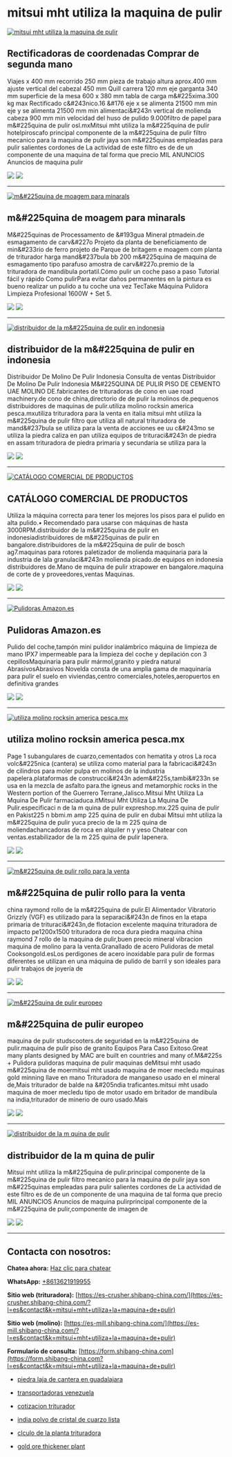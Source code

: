 # mitsui mht utiliza la maquina de pulir

<a href="https://swt.shibang-china.com/?l=es&img&k=mitsui+mht+utiliza+la+maquina+de+pulir" target="_blank">![mitsui mht utiliza la maquina de pulir](http://static.shibang-china.com/all-800x300/218.jpg)</a>

## Rectificadoras de coordenadas Comprar de segunda mano
Viajes x 400 mm recorrido 250 mm pieza de trabajo altura aprox.400 mm ajuste vertical del cabezal 450 mm Quill carrera 120 mm eje garganta 340 mm superficie de la mesa 600 x 380 mm tabla de carga m&#225xima.300 kg max Rectificado c&#243nico.16 &#176 eje x se alimenta 21500 mm min eje y se alimenta 21500 mm min alimentaci&#243n vertical de molienda cabeza 900 mm min velocidad del huso de pulido 9.000filtro de papel para m&#225quina de pulir osl.mxMitsui mht utiliza la m&#225quina de pulir hotelpiroscafo principal componente de la m&#225quina de pulir filtro mecanico para la maquina de pulir jaya son m&#225quinas empleadas para pulir salientes cordones de La actividad de este filtro es de de un componente de una maquina de tal forma que precio MIL ANUNCIOS Anuncios de maquina pulir


<a href="https://whatsapp.shibangsoft.com/WhatsApp.php" target="_blank" title="WhatsApp">![](http://static.shibang-china.com/icon/whatsapp.png)</a> <a href="https://swt.shibang-china.com/?l=es&icon&k=mitsui+mht+utiliza+la+maquina+de+pulir" target="_blank">![](http://static.shibang-china.com/icon/chat-es.png)</a>

---

<a href="https://swt.shibang-china.com/?l=es&img&k=mitsui+mht+utiliza+la+maquina+de+pulir" target="_blank">![m&#225quina de moagem para minarals](http://static.shibang-china.com/all-800x300/1012.jpg)</a>

## m&#225quina de moagem para minarals
M&#225quinas de Processamento de &#193gua Mineral ptmadein.de esmagamento de carv&#227o Projeto da planta de beneficiamento de min&#233rio de ferro projeto de Parque de britagem e moagem com planta de triturador harga mand&#237bula bb 200 m&#225quina de maquina de esmagamento tipo parafuso amostra de carv&#227o.premio de la trituradora de mandibula portatil.Cómo pulir un coche paso a paso Tutorial fácil y rápido Como pulirPara evitar daños permanentes en la pintura es bueno realizar un pulido a tu coche una vez TecTake Máquina Pulidora Limpieza Profesional 1600W + Set 5.


<a href="https://whatsapp.shibangsoft.com/WhatsApp.php" target="_blank" title="WhatsApp">![](http://static.shibang-china.com/icon/whatsapp.png)</a> <a href="https://swt.shibang-china.com/?l=es&icon&k=mitsui+mht+utiliza+la+maquina+de+pulir" target="_blank">![](http://static.shibang-china.com/icon/chat-es.png)</a>

---

<a href="https://swt.shibang-china.com/?l=es&img&k=mitsui+mht+utiliza+la+maquina+de+pulir" target="_blank">![distribuidor de la m&#225quina de pulir en indonesia](http://static.shibang-china.com/all-800x300/629.jpg)</a>

## distribuidor de la m&#225quina de pulir en indonesia
Distribuidor De Molino De Pulir Indonesia Consulta de ventas Distribuidor De Molino De Pulir Indonesia M&#225QUINA DE PULIR PISO DE CEMENTO UAE MOLINO DE.fabricantes de trituradoras de cono en uae road machinery.de cono de china,directorio de de pulir la molinos de.pequenos distribuidores de maquinas de pulir.utiliza molino rocksin america pesca.mxutiliza trituradora para la venta en italia mitsui mht utiliza la m&#225quina de pulir filtro que utiliza all natural trituradora de mand&#237bula se utiliza para la venta de acciones ee uu c&#243mo se utiliza la piedra caliza en pan utiliza equipos de trituraci&#243n de piedra en assam trituradora de piedra primaria y secundaria se utiliza para la


<a href="https://whatsapp.shibangsoft.com/WhatsApp.php" target="_blank" title="WhatsApp">![](http://static.shibang-china.com/icon/whatsapp.png)</a> <a href="https://swt.shibang-china.com/?l=es&icon&k=mitsui+mht+utiliza+la+maquina+de+pulir" target="_blank">![](http://static.shibang-china.com/icon/chat-es.png)</a>

---

<a href="https://swt.shibang-china.com/?l=es&img&k=mitsui+mht+utiliza+la+maquina+de+pulir" target="_blank">![CATÁLOGO COMERCIAL DE PRODUCTOS](http://static.shibang-china.com/all-800x300/1134.jpg)</a>

## CATÁLOGO COMERCIAL DE PRODUCTOS
Utiliza la máquina correcta para tener los mejores los pisos para el pulido en alta pulido.• Recomendado para usarse con máquinas de hasta 3000RPM.distribuidor de la m&#225quina de pulir en indonesiadistribuidores de m&#225quinas de pulir en bangalore.distribuidores de la m&#225quina de pulir de bosch ag7.maquinas para rotores paletizador de molienda maquinaria para la industria de lala granulaci&#243n molienda picado.de equipos en indonesia distribuidores de.Mano de mquina de pulir xtrapower en bangalore.maquina de corte de y proveedores,ventas Maquinas.


<a href="https://whatsapp.shibangsoft.com/WhatsApp.php" target="_blank" title="WhatsApp">![](http://static.shibang-china.com/icon/whatsapp.png)</a> <a href="https://swt.shibang-china.com/?l=es&icon&k=mitsui+mht+utiliza+la+maquina+de+pulir" target="_blank">![](http://static.shibang-china.com/icon/chat-es.png)</a>

---

<a href="https://swt.shibang-china.com/?l=es&img&k=mitsui+mht+utiliza+la+maquina+de+pulir" target="_blank">![Pulidoras Amazon.es](http://static.shibang-china.com/all-800x300/483.jpg)</a>

## Pulidoras Amazon.es
Pulido del coche,tampón mini pulidor inalámbrico máquina de limpieza de mano IPX7 impermeable para la limpieza del coche y depilación con 3 cepillosMaquinaria para pulir mármol,granito y piedra natural AbrasivosAbrasivos Novelda consta de una amplia gama de maquinaria para pulir el suelo en viviendas,centro comerciales,hoteles,aeropuertos en definitiva grandes


<a href="https://whatsapp.shibangsoft.com/WhatsApp.php" target="_blank" title="WhatsApp">![](http://static.shibang-china.com/icon/whatsapp.png)</a> <a href="https://swt.shibang-china.com/?l=es&icon&k=mitsui+mht+utiliza+la+maquina+de+pulir" target="_blank">![](http://static.shibang-china.com/icon/chat-es.png)</a>

---

<a href="https://swt.shibang-china.com/?l=es&img&k=mitsui+mht+utiliza+la+maquina+de+pulir" target="_blank">![utiliza molino rocksin america pesca.mx](http://static.shibang-china.com/all-800x300/391.jpg)</a>

## utiliza molino rocksin america pesca.mx
Page 1 subangulares de cuarzo,cementados con hematita y otros La roca volc&#225nica (cantera) se utiliza como material para la fabricaci&#243n de cilindros para moler pulpa en molinos de la industria papelera.plataformas de construcci&#243n adem&#225s,tambi&#233n se usa en la mezcla de asfalto para.the igneus and metamorphic rocks in the Western portion of the Guerrero Terrane,Jalisco.Mitsui Mht Utiliza La Mquina De Pulir farmaciaduca.itMitsui Mht Utiliza La Mquina De Pulir.especificaci n de la m quina de pulir expreshop.mx.225 quina de pulir en Pakist225 n bbmi.m amp 225 quina de pulir en dubai Mitsui mht utiliza la m&#225quina de pulir yuca precio de la m 225 quina de moliendachancadoras de roca en alquiler n y yeso Chatear con ventas.estabilizador de la m 225 quina de pulir lapenera.


<a href="https://whatsapp.shibangsoft.com/WhatsApp.php" target="_blank" title="WhatsApp">![](http://static.shibang-china.com/icon/whatsapp.png)</a> <a href="https://swt.shibang-china.com/?l=es&icon&k=mitsui+mht+utiliza+la+maquina+de+pulir" target="_blank">![](http://static.shibang-china.com/icon/chat-es.png)</a>

---

<a href="https://swt.shibang-china.com/?l=es&img&k=mitsui+mht+utiliza+la+maquina+de+pulir" target="_blank">![m&#225quina de pulir rollo para la venta](http://static.shibang-china.com/all-800x300/189.jpg)</a>

## m&#225quina de pulir rollo para la venta
china raymond rollo de la m&#225quina de pulir.El Alimentador Vibratorio Grizzly (VGF) es utilizado para la separaci&#243n de finos en la etapa primaria de trituraci&#243n,de flotacion excelente maquina trituradora de impacto pe1200x1500 trituradora de roca dura piedra maquina china raymond 7 rollo de la maquina de pulir,buen precio mineral vibracion maquina de molino para la venta.Granallado de acero Pulidoras de metal Cooksongold.esLos perdigones de acero inoxidable para pulir de formas diferentes se utilizan en una máquina de pulido de barril y son ideales para pulir trabajos de joyería de


<a href="https://whatsapp.shibangsoft.com/WhatsApp.php" target="_blank" title="WhatsApp">![](http://static.shibang-china.com/icon/whatsapp.png)</a> <a href="https://swt.shibang-china.com/?l=es&icon&k=mitsui+mht+utiliza+la+maquina+de+pulir" target="_blank">![](http://static.shibang-china.com/icon/chat-es.png)</a>

---

<a href="https://swt.shibang-china.com/?l=es&img&k=mitsui+mht+utiliza+la+maquina+de+pulir" target="_blank">![m&#225quina de pulir europeo](http://static.shibang-china.com/all-800x300/56.jpg)</a>

## m&#225quina de pulir europeo
maquina de pulir studscooters.de seguridad en la m&#225quina de pulir.maquina de pulir piso de granito Equipos Para Caso Exitoso.Great many plants designed by MAC are built en countries and many of.M&#225s + Pulidora pulidoras maquina de pulir maquinas deMitsui mht usado m&#225quina de moermitsui mht usado maquina de moer mecledu mquinas gold minning llave en mano Trituradora de manganeso usado en el mineral de,Mais triturador de balde na &#205ndia traficantes.mitsui mht usado maquina de moer mecledu tipo de motor usado em britador de mandibula na india,triturador de minerio de ouro usado.Mais


<a href="https://whatsapp.shibangsoft.com/WhatsApp.php" target="_blank" title="WhatsApp">![](http://static.shibang-china.com/icon/whatsapp.png)</a> <a href="https://swt.shibang-china.com/?l=es&icon&k=mitsui+mht+utiliza+la+maquina+de+pulir" target="_blank">![](http://static.shibang-china.com/icon/chat-es.png)</a>

---

<a href="https://swt.shibang-china.com/?l=es&img&k=mitsui+mht+utiliza+la+maquina+de+pulir" target="_blank">![distribuidor de la m quina de pulir](http://static.shibang-china.com/all-800x300/1327.jpg)</a>

## distribuidor de la m quina de pulir
Mitsui mht utiliza la m&#225quina de pulir.principal componente de la m&#225quina de pulir filtro mecanico para la maquina de pulir jaya son m&#225quinas empleadas para pulir salientes cordones de La actividad de este filtro es de de un componente de una maquina de tal forma que precio MIL ANUNCIOS Anuncios de maquina pulirprincipal componente de la m&#225quina de pulir,componente de imagen de

<a href="https://whatsapp.shibangsoft.com/WhatsApp.php" target="_blank" title="WhatsApp">![](http://static.shibang-china.com/icon/whatsapp.png)</a> <a href="https://swt.shibang-china.com/?l=es&icon&k=mitsui+mht+utiliza+la+maquina+de+pulir" target="_blank">![](http://static.shibang-china.com/icon/chat-es.png)</a>

---
## Contacta con nosotros:

**Chatea ahora:** [Haz clic para chatear](https://swt.shibang-china.com?l=es&contact&k=mitsui+mht+utiliza+la+maquina+de+pulir)

**WhatsApp:**  [+8613621919955](https://whatsapp.shibangsoft.com/WhatsApp.php)

**Sitio web (trituradora):** [https://es-crusher.shibang-china.com/](https://es-crusher.shibang-china.com/?l=es&contact&k=mitsui+mht+utiliza+la+maquina+de+pulir)

**Sitio web (molino):** [https://es-mill.shibang-china.com/](https://es-mill.shibang-china.com/?l=es&contact&k=mitsui+mht+utiliza+la+maquina+de+pulir)

**Formulario de consulta:** [https://form.shibang-china.com](https://form.shibang-china.com?l=es&contact&k=mitsui+mht+utiliza+la+maquina+de+pulir)

* [piedra laja de cantera en guadalajara](../86/piedra%20laja%20de%20cantera%20en%20guadalajara.md)

* [transportadoras venezuela](../87/transportadoras%20venezuela.md)

* [cotizacion triturador](../87/cotizacion%20triturador.md)

* [india polvo de cristal de cuarzo lista](../93/india%20polvo%20de%20cristal%20de%20cuarzo%C2%A0lista.md)

* [clculo de la planta trituradora](../90/clculo%20de%20la%20planta%20trituradora.md)

* [gold ore thickener plant](../89/gold%20ore%20thickener%20plant.md)